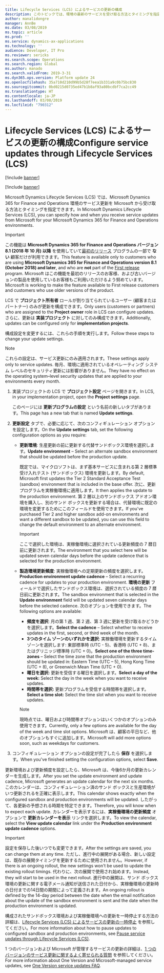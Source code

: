 ```yaml
---
title: Lifecycle Services (LCS) によるサービスの更新の構成
description: このトピックでは、環境の最新のサービスを受け取る方法とタイミングを指定する方法について説明します。
author: manalidongre
manager: AnnBe
ms.date: 03/08/2019
ms.topic: article
ms.prod: ''
ms.service: dynamics-ax-applications
ms.technology: ''
audience: Developer, IT Pro
ms.reviewer: sericks
ms.search.scope: Operations
ms.search.region: Global
ms.author: manado
ms.search.validFrom: 2019-3-31
ms.dyn365.ops.version: Platform update 24
ms.openlocfilehash: 35a710d210d99b5d28f7eea1b331a9c0b75bc830
ms.sourcegitcommit: 0bd0215d0735ed47b1b8af93a80bcdbf7ca2cc49
ms.translationtype: HT
ms.contentlocale: ja-JP
ms.lasthandoff: 03/08/2019
ms.locfileid: "790312"
---
```

# <a name="configure-service-updates-through-lifecycle-services-lcs"></a><span data-ttu-id="8c83b-103">Lifecycle Services (LCS) によるサービスの更新の構成</span><span class="sxs-lookup"><span data-stu-id="8c83b-103">Configure service updates through Lifecycle Services (LCS)</span></span>

[!include [banner](../includes/banner.md)]

[!include [banner](../includes/coming-soon.md)]

<span data-ttu-id="8c83b-104">Microsoft Dynamics Lifecycle Services (LCS) では、Microsoft Dynamics 365 for Finance and Operations 環境のサービス更新を Microsoft から受け取る方法とタイミングを指定できます。</span><span class="sxs-lookup"><span data-stu-id="8c83b-104">In Microsoft Dynamics Lifecycle Services (LCS), you can specify how and when you receive service updates from Microsoft for your Microsoft Dynamics 365 for Finance and Operations environments.</span></span>

> [!IMPORTANT]
> <span data-ttu-id="8c83b-105">この機能は **Microsoft Dynamics 365 for Finance and Operations バージョン 8.1 (2018 年 10 月) 以降** を使用していて[最初のリリース](../../fin-and-ops/get-started/public-preview-releases.md) プログラムの一部で **ない** 顧客だけが利用できます。</span><span class="sxs-lookup"><span data-stu-id="8c83b-105">This feature is available only to customers who are using **Microsoft Dynamics 365 for Finance and Operations version 8.1 (October 2018) and later**, and who are **not** part of the [First release](../../fin-and-ops/get-started/public-preview-releases.md) program.</span></span> <span data-ttu-id="8c83b-106">Microsoft はこの機能を最初のリリースのお客様、および古いバージョンの製品を使用しているお客様もご利用いただけるよう努めています。</span><span class="sxs-lookup"><span data-stu-id="8c83b-106">Microsoft is working to make the feature available to First release customers and customers who use older versions of the product.</span></span> 

<span data-ttu-id="8c83b-107">LCS で **プロジェクト所有者** ロールが割り当てられているユーザー (顧客またはパートナー) のみが更新を構成できます。</span><span class="sxs-lookup"><span data-stu-id="8c83b-107">Only users (customers or partners) who are assigned to the **Project owner** role in LCS can configure updates.</span></span> <span data-ttu-id="8c83b-108">さらに、更新は **実装プロジェクト** に対してのみ構成できます。</span><span class="sxs-lookup"><span data-stu-id="8c83b-108">Additionally, updates can be configured only for **implementation projects**.</span></span>

<span data-ttu-id="8c83b-109">構成設定を変更するには、これらの手順を実行します。</span><span class="sxs-lookup"><span data-stu-id="8c83b-109">Follow these steps to change your update settings.</span></span>

> [!NOTE]
> <span data-ttu-id="8c83b-110">これらの設定は、サービス更新にのみ適用されます。</span><span class="sxs-lookup"><span data-stu-id="8c83b-110">These settings apply only to service updates.</span></span> <span data-ttu-id="8c83b-111">毎月、環境に適用されているオペレーティング システム レベルのセキュリティ更新には影響がありません。</span><span class="sxs-lookup"><span data-stu-id="8c83b-111">They have no effect on the operating system–level security updates that are applied to your environments every month.</span></span>

1. <span data-ttu-id="8c83b-112">実装プロジェクトの LCS で **プロジェクト設定** ページを開きます。</span><span class="sxs-lookup"><span data-stu-id="8c83b-112">In LCS, in your implementation project, open the **Project settings** page.</span></span>

    <span data-ttu-id="8c83b-113">このページには **更新プログラムの設定** という名前の新しいタブがあります。</span><span class="sxs-lookup"><span data-stu-id="8c83b-113">This page has a new tab that is named **Update settings**.</span></span>

2. <span data-ttu-id="8c83b-114">**更新設定** タブで、必要に応じて、次のコンフィギュレーション オプションを設定します。</span><span class="sxs-lookup"><span data-stu-id="8c83b-114">On the **Update settings** tab, set the following configuration options as you require:</span></span>

    - <span data-ttu-id="8c83b-115">**更新環境**: 生産更新の前に更新する代替サンドボックス環境を選択します。</span><span class="sxs-lookup"><span data-stu-id="8c83b-115">**Update environment** – Select an alternate sandbox environment that should be updated before the production update.</span></span>

        <span data-ttu-id="8c83b-116">既定では、マイクロソフトは、まず基本サービスに含まれる第 2 層標準受け入れテスト (サンドボックス) 環境を更新します。</span><span class="sxs-lookup"><span data-stu-id="8c83b-116">By default, Microsoft first updates the Tier 2 Standard Acceptance Test (sandbox) environment that is included in the base offer.</span></span> <span data-ttu-id="8c83b-117">次に、更新プログラムを実稼働環境に適用します。</span><span class="sxs-lookup"><span data-stu-id="8c83b-117">It then applies the update to the production environment.</span></span> <span data-ttu-id="8c83b-118">第 2 層以上のサンドボックス アドオン環境を購入し、別のサンド ボックスを更新する場合は、代替環境に既定の環境を変更するためにこのフィールドを使用できます。</span><span class="sxs-lookup"><span data-stu-id="8c83b-118">If you've purchased Tier 2 and higher sandbox add-on environments and want a different sandbox to be updated, you can use this field to change the default environment to an alternate environment.</span></span>

        > [!IMPORTANT]
        > <span data-ttu-id="8c83b-119">ここで選択した環境は、実稼働環境に選択されている更新頻度の 7 暦日前に更新されます。</span><span class="sxs-lookup"><span data-stu-id="8c83b-119">The environment that you select here will be updated seven calendar days before the update cadence that is selected for the production environment.</span></span>

    - <span data-ttu-id="8c83b-120">**製造環境更新頻度**: 実稼働環境への定期更新の頻度を選択します。</span><span class="sxs-lookup"><span data-stu-id="8c83b-120">**Production environment update cadence** – Select a recurring cadence for updates to your production environment.</span></span> <span data-ttu-id="8c83b-121">**環境の更新** フィールドで選択したサンドボックス環境は、選択されている頻度の 7 暦日前に更新されます。</span><span class="sxs-lookup"><span data-stu-id="8c83b-121">The sandbox environment that is selected in the **Update environment** field will be updated seven calendar days before the selected cadence.</span></span> <span data-ttu-id="8c83b-122">次のオプションを使用できます。</span><span class="sxs-lookup"><span data-stu-id="8c83b-122">The following options are available:</span></span>

        - <span data-ttu-id="8c83b-123">**頻度を選択**: 月の第 1 週、第 2 週、第 3 週に更新を受け取るかどうかを選択します。</span><span class="sxs-lookup"><span data-stu-id="8c83b-123">**Select the cadence** – Select whether to receive updates in the first, second, or third week of the month.</span></span>
        - <span data-ttu-id="8c83b-124">**3つのタイム ゾーンのいずれかを選択**: 実稼働環境を更新するタイム ゾーンを選択します: 東部標準時 (UTC - 5)、香港時 (UTC + 8)、またはグリニッジ標準時 (UTC + 0)。</span><span class="sxs-lookup"><span data-stu-id="8c83b-124">**Select one of the three time-zones** – Select the time zone that the production environment should be updated in: Eastern Time (UTC – 5), Hong Kong Time (UTC + 8), or Greenwich Mean Time (UTC + 0).</span></span>
        - <span data-ttu-id="8c83b-125">**曜日を選択:** 更新を受信する曜日を選択します。</span><span class="sxs-lookup"><span data-stu-id="8c83b-125">**Select a day of the week:** Select the day in the week when you want to receive updates.</span></span>
        - <span data-ttu-id="8c83b-126">**時間帯を選択:** 更新プログラムを受信する時間帯を選択します。</span><span class="sxs-lookup"><span data-stu-id="8c83b-126">**Select a time slot:** Select the time slot when you want to receive updates.</span></span>

        > [!NOTE]
        > <span data-ttu-id="8c83b-127">現時点では、曜日および時間帯オプションはいくつかのオプションのみ使用できます。</span><span class="sxs-lookup"><span data-stu-id="8c83b-127">Currently, only a few options are available for the day of the week and time slot options.</span></span> <span data-ttu-id="8c83b-128">Microsoft は、顧客の平日など、他のオプションもすぐに追加します。</span><span class="sxs-lookup"><span data-stu-id="8c83b-128">Microsoft will add more options soon, such as weekdays for customers.</span></span>

 3. <span data-ttu-id="8c83b-129">コンフィギュレーション オプションの設定が完了したら **保存** を選択します。</span><span class="sxs-lookup"><span data-stu-id="8c83b-129">When you've finished setting the configuration options, select **Save**.</span></span>
 
<span data-ttu-id="8c83b-130">更新環境および更新頻度を設定したら、Microsoft は、今後6か月の更新カレンダーを生成します。</span><span class="sxs-lookup"><span data-stu-id="8c83b-130">After you set the update environment and update cadence, Microsoft generates an update calendar for the next six months.</span></span> <span data-ttu-id="8c83b-131">このカレンダーは、コンフィギュレーション済のサンド ボックスと生産環境がいつ更新されるを正確に表示します。</span><span class="sxs-lookup"><span data-stu-id="8c83b-131">This calendar shows exactly when the configured sandbox and production environments will be updated.</span></span> <span data-ttu-id="8c83b-132">したがって、各更新の予想される時期を特定できます。</span><span class="sxs-lookup"><span data-stu-id="8c83b-132">Therefore, you will know when to expect each update.</span></span> <span data-ttu-id="8c83b-133">カレンダーを表示するには、**実稼働環境の更新頻度** オプションで **更新カレンダーを表示** リンクを選択します。</span><span class="sxs-lookup"><span data-stu-id="8c83b-133">To view the calendar, select the **View update calendar** link under the **Production environment update cadence** options.</span></span>

> [!IMPORTANT]
> <span data-ttu-id="8c83b-134">設定を保存した後いつでも変更できます。</span><span class="sxs-lookup"><span data-stu-id="8c83b-134">After the settings are saved, you can change them at any time.</span></span> <span data-ttu-id="8c83b-135">ただし、進行中の展開がある場合、新しい設定は、既存の展開タイミングを更新するために使用されません。</span><span class="sxs-lookup"><span data-stu-id="8c83b-135">However, if there is an ongoing rollout, the new settings won't be used to update the existing rollout timings.</span></span> <span data-ttu-id="8c83b-136">代わりに、次の展開で使用され始めます。</span><span class="sxs-lookup"><span data-stu-id="8c83b-136">Instead, they will start to be used in the next rollout.</span></span> <span data-ttu-id="8c83b-137">進行中の展開は、サンド ボックス環境の更新に関する電子メール通知が送信された日付から、実稼働環境の更新時の日付までの14日間の期間によって定義されます。</span><span class="sxs-lookup"><span data-stu-id="8c83b-137">An ongoing rollout is defined by the 14-day period between the date when the email notification about the update of the sandbox environment is sent and the date when the production environment is updated.</span></span>

<span data-ttu-id="8c83b-138">構成されたサンドボックス環境および実稼働環境への更新を一時停止する方法の詳細は、[Lifecycle Services (LCS) によるサービスの更新の一時停止](pause-service-updates.md) を参照してください。</span><span class="sxs-lookup"><span data-stu-id="8c83b-138">For more information about how to pause updates to configured sandbox and production environments, see [Pause service updates through Lifecycle Services (LCS)](pause-service-updates.md).</span></span>

<span data-ttu-id="8c83b-139">1 つのバージョンおよび Microsoft が管理するサービスの更新の詳細は、[1 つのバージョンのサービス更新に関するよく寄せられる質問](../../fin-and-ops/get-started/one-version.md) を参照してください。</span><span class="sxs-lookup"><span data-stu-id="8c83b-139">For more information about One Version and Microsoft-managed service updates, see [One Version service updates FAQ](../../fin-and-ops/get-started/one-version.md).</span></span>

